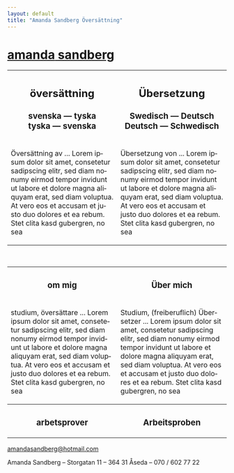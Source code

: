 ```yaml
---
layout: default
title: "Amanda Sandberg Översättning"
---
```


# <a href="mailto:amandasandberg@hotmail.com"><span>amanda</span> sandberg</a>

<table width="100%">
<tr>
<th width="50%">
<h2 lang="sv">översättning</h2>
<h3 lang="sv">svenska&nbsp;&mdash;&nbsp;tyska<br/>tyska&nbsp;&mdash;&nbsp;svenska</h3>
</th>
<th>
<h2 lang="de">Übersetzung</h2>
<h3 lang="de">Swedisch&nbsp;&mdash;&nbsp;Deutsch<br/>Deutsch&nbsp;&mdash;&nbsp;Schwedisch</h3>
</th>
</tr>

<tr>
<td><p lang="sv">Översättning av ...
Lorem ipsum dolor sit amet, consetetur sadipscing elitr, sed diam nonumy eirmod tempor invidunt ut labore et dolore magna aliquyam erat, sed diam voluptua. At vero eos et accusam et justo duo dolores et ea rebum. Stet clita kasd gubergren, no sea
</p>
</td>
<td><p lang="de">Übersetzung von ...
Lorem ipsum dolor sit amet, consetetur sadipscing elitr, sed diam nonumy eirmod tempor invidunt ut labore et dolore magna aliquyam erat, sed diam voluptua. At vero eos et accusam et justo duo dolores et ea rebum. Stet clita kasd gubergren, no sea
</p>
</td>
</tr>
</table>

<br/>


<table width="100%">
<tr>
<th width="50%" lang="sv"><h3>om mig</h3></th>
<th lang="de"><h3>Über mich</h3></th>
</tr>

<tr>
<td><p lang="sv">studium, översättare ...
Lorem ipsum dolor sit amet, consetetur sadipscing elitr, sed diam nonumy eirmod tempor invidunt ut labore et dolore magna aliquyam erat, sed diam voluptua. At vero eos et accusam et justo duo dolores et ea rebum. Stet clita kasd gubergren, no sea
</p>
</td>
<td><p lang="de">Studium, (freiberuflich) Übersetzer ...
Lorem ipsum dolor sit amet, consetetur sadipscing elitr, sed diam nonumy eirmod tempor invidunt ut labore et dolore magna aliquyam erat, sed diam voluptua. At vero eos et accusam et justo duo dolores et ea rebum. Stet clita kasd gubergren, no sea
</p>
</td>
</tr>

<tr>
<th lang="sv"><h3>arbetsprover</h3></th>
<th lang="de"><h3>Arbeitsproben</h3></th>
</tr>

</table>

<div class="footer" lang="sv">
<a href="mailto:amandasandberg@hotmail.com">amandasandberg@hotmail.com</a><br/>

Amanda Sandberg &ndash; Storgatan 11 &ndash; 364 31 Åseda &ndash; 070 / 602 77 22
</div>
